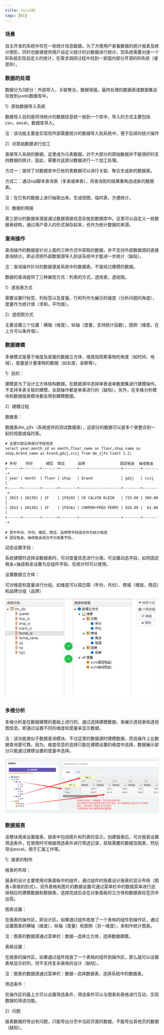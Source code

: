 ```yaml
---
title: ruisiBI
tags: [BI]
---
```


### 场景

自主开发的系统中存在一些统计信息数据，为了方便用户查看数据的统计报表及统计图形，同时也能够提供用户自定义统计的对数据进行统计。现系统需要对接一个BI系统实现自定义的统计，在需求调研过程中找到一家国内部分开源的BI系统（睿思BI）。

### 数据的处理

数据分为3部分：外部导入，关联聚合，数据填报。最终处理的数据表或数据集会存放到yunbi数据库中。

1）原始数据导入系统

数据导入目的是将待统计的数据信息统一放到一个库中，导入的方式主要包括csv，excel，数据库导入。

注：该功能主要是实现将外部需要统计的数据导入到系统中，便于后续的统计操作

2）对原始数据进行加工

直接导入系统的数据，这里成为元素数据。对于大部分的原始数据并不能很好的支持数据的统计，因此，需要对这部分数据进行一个加工处理。

方式一：提供了对数据库中已有的表数据可以进行关联、聚合生成新的数据表。

方式二：通过sql脚本查询表（多表或单表），将查询到的结果集构造成新的数据表。

注：在已有的数据上进行抽取出来，生成视图，临时表，方便统计。

3）数据的填报

第三部分的数据来源是通过数据填报信息存放到数据库中。这里可以自定义一些数据表结构，通过用户录入的形式保存起来，也作为统计数据的来源。

### 查询操作

查询操作的数据是针对上面的三种方式中获取的数据，并不支持外部数据源的直接查询统计。即必须把外部数据源导入到该系统中才能进一步统计（缺陷）。

注：查询操作针对的数据源是系统中的数据表，不是经过建模的数据。

数据的查询提供了三种展现方式：列表的方式，透视表，透视图。

1）透视表方式

需要设置行标签、列标签以及度量。行和列作为展示的维度（分析问题的角度），度量作为统计值（求和，平均值）。

2）透视图方式

主要设置三个位置：横轴（维度），纵轴（度量，支持统计函数），图例（维度，在上方可以条件值）。

### 数据建模

多维模式是基于维度及度量的数据立方体，维度指观察事物的角度（如时间、地域），度量是计量事物的数据（如长度，金额等）。

1）目的：

建模是为了设计立方体结构数据。在数据源中选择单表或单数据集进行建模操作。不支持多表关联的建模，全部操作都是单表进行的（缺陷）。另外，在多维分析模块和数据报表模块都会用到建模数据。

2）建模过程

数据表：

数据表dm_zjfx（系统提供的测试数据表），这部分的数据可以是多个表整合到一起的视图或临时表。

```
# 这里只取出来部分字段信息
select year,month_id as month,floor_name as floor,shop_name as shop,brand_name as brand,gdzj,cczj from dm_zjfx limit 1,2;

# 年份    月份      楼层  商店      品牌                固定租金  抽成租金
+------+--------+-------+--------+-------------------+--------+--------+
| year | month  | floor | shop   | brand             | gdzj   | cczj   |
+------+--------+-------+--------+-------------------+--------+--------+
| 2013 | 201301 | 1F    | 1F0202 | CK CALVIN KLEIN   | 725.00 | 309.00 |
| 2013 | 201301 | 1F    | 1F03A1 | CAMPER+FRED PERRY | 926.00 |  61.00 |
+------+--------+-------+--------+-------------------+--------+--------+

# 其中年份、月份、楼层、商店、品牌等字段适合作为统计维度
# 固定租金，抽成租金适合作为度量字段。
```

动态设置字段：

系统建模时选择该数据表时，可对度量信息进行分类。可设置动态字段，如将固定租金+抽成租金设置为总组件字段，在统计时可以使用。

设置数据立方体：

可对维度和度量进行分组，如维度可以按日期（年份，月份）、商城（楼层，商店）和品牌分组（品牌）

![](/images/BI/product/ruisiBI/buildmodel.png)

### 多维分析

多维分析是在数据建模的基础上进行的，通过选择建模数据，来展示透视表和透视图信息。即通过设置不同的维度和度量来显示数据。

注：该功能类似于数据查询模块，不过这里的数据源时建模数据，而且操作上比数据查询更可靠。因为，维度信息的选择只能在建模设置的维度中选择，数据展示部分只能通过建模设置的度量中选择。

![](/images/BI/product/ruisiBI/multianalysis.png)

### 数据报表

该模块用来设置报表，报表中包括图片和列表的显示。创建报表后，可对报表设置筛选条件，在使用时可根据筛选条件进行筛选记录，获取需要的数据及图表，然后导出excel，用于汇报工作等。

1）报表的制作

报表的布局：

报表的设计主要使用对象面板中的组件，通过组件的拖着设计报表的显示布局（图表+表格的形式）。另外表格和图片的数据设置可通过菜单栏中的数据菜单进行选择相应的建模数据和数据表，选择完成后会在对象面板的立方体和数据表标签页中出现。

图表设置：

在报表的操作区，即设计区。如果通过组件拖放了一个表格的组件到操作区，通过设置图表的横轴（维度），纵轴（度量）和图例（另一维度），来制作统计图表。

注：图表的数据源通过菜单栏：数据--选择立方体，选择数据建模。

表格设置：

在报表的操作区，如果通过组件拖放了一个表格的组件到操作区，那么就可以设置表格显示的列，但不支持复杂表格的设计（缺陷）。

注：图表的数据源通过菜单栏：数据--选择数据表，选择系统中的数据表。

筛选条件：

在操作区的最上方可以设置筛选条件，筛选条件可以与图表和表格进行互动，实现数据的筛选功能。

2）问题

报表数据的导出有问题，只能导出分页中当前页面的数据，不能导出其他页的数据（缺陷）。